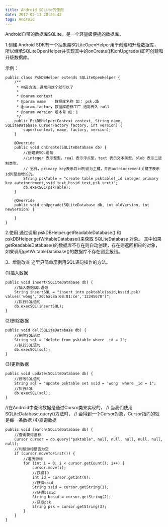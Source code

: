 ```yaml
---
title: Android SQLite的使用
date: 2017-02-13 20:34:42
tags: Android
---
```

Android自带的数据库SQLite，是一个轻量级便捷的数据库。

1.创建
Android SDK有一个抽象类SQLiteOpenHelper用于创建和升级数据库，
所以继承SQLiteOpenHelper并实现其中的onCreate()和onUpgrade()即可创建和升级数据库。

示例：
```
public class PskDBHelper extends SQLiteOpenHelper {
    /**
     * 构造方法，通常用这个就可以了
     *
     * @param context
     * @param name    数据库名称 如： psk.db
     * @param factory 数据库游标工厂 通常传入 null
     * @param version 版本号 如：1
     */
    public PskDBHelper(Context context, String name, SQLiteDatabase.CursorFactory factory, int version) {
        super(context, name, factory, version);
    }

    @Override
    public void onCreate(SQLiteDatabase db) {
        //创建表SQL语句
        //integer 表示整型，real 表示浮点型，text 表示文本类型，blob 表示二进制类型。
        // 另外，primary key表示将id列设为主键，并用autoincrement关键字表示id列是自增长的。
        String pskTable = "create table psktable(_id integer primary key autoincrement,ssid text,bssid text,psk text)";
        db.execSQL(pskTable);
    }

    @Override
    public void onUpgrade(SQLiteDatabase db, int oldVersion, int newVersion) {

    }
}
```

2.使用
通过调用 pskDBHelper.getReadableDatabase() 和 pskDBHelper.getWritableDatabase()来获取 SQLiteDatabase 对象。
其中如果getReadableDatabase()的数据库不存在则自动创建，存在则返回相应的对象，
如果调用getWritableDatabase()的数据库不存在则会报错。

3、增删改查
这里只简单示例用SQL语句操作的方法。

(1)插入数据
```
public void insert(SQLiteDatabase db) {
    //插入数据SQL语句
    String insertSQL = "insert into psktable(ssid,bssid,psk) values('wong','20:6a:8a:68:81:ce','12345678')";
    //执行SQL语句
    db.execSQL(insertSQL);
}
```

(2)删除数据
```
public void del(SQLiteDatabase db) {
    //删除SQL语句
    String sql = "delete from psktable where _id = 1";
    //执行SQL语句
    db.execSQL(sql);
}
```
(3)更新数据
```
public void update(SQLiteDatabase db) {
    //修改SQL语句
    String sql = "update psktable set ssid = 'wong' where _id = 1";
    //执行SQL
    db.execSQL(sql);
}
```
//在Android中查询数据是通过Cursor类来实现的，
// 当我们使用SQLiteDatabase.query()方法时，
// 会得到一个Cursor对象，Cursor指向的就是每一条数据
(4)查询数据
```
public void search(SQLiteDatabase db) {
    //查询获得游标
    Cursor cursor = db.query("psktable", null, null, null, null, null, null);
    //判断游标是否为空
    if (cursor.moveToFirst()) {
        //遍历游标
        for (int i = 0; i < cursor.getCount(); i++) {
            cursor.move(i);
            //获得ID
            int id = cursor.getInt(0);
            //获得ssid
            String ssid = cursor.getString(1);
            //获得bssid
            String bssid = cursor.getString(2);
            //获取psk
            String psk = cursor.getString(3);
        }
    }
}
```
